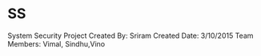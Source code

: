 # SS
System Security Project
Created By: Sriram
Created Date: 3/10/2015
Team Members: Vimal, Sindhu,Vino
